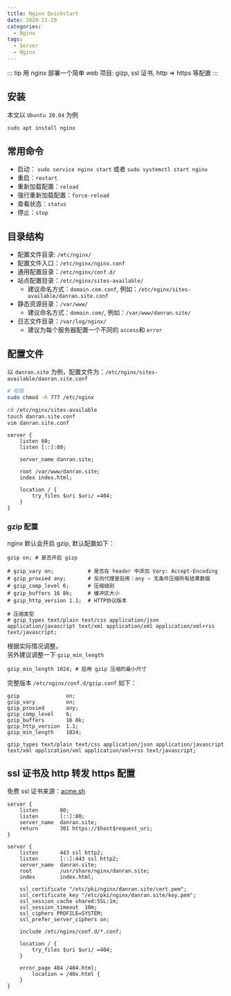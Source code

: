 ```yaml
---
title: Nginx Quickstart
date: 2020-11-29
categories:
  - Nginx
tags:
  - Server
  - Nginx
---
```


::: tip
用 nginx 部署一个简单 web 项目: gizp, ssl 证书, http => https 等配置
:::

<!-- more -->

## 安装

本文以 `Ubuntu 20.04` 为例

```bash
sudo apt install nginx
```

## 常用命令

- 启动： `sudo service nginx start` 或者 `sudo systemctl start nginx`
- 重启：`restart`
- 重新加载配置：`reload`
- 强行重新加载配置：`force-reload`
- 查看状态：`status`
- 停止：`stop`

## 目录结构

- 配置文件目录: `/etc/nginx/`
- 配置文件入口：`/etc/nginx/nginx.conf`
- 通用配置目录：`/etc/nginx/conf.d/`
- 站点配置目录：`/etc/nginx/sites-available/`
  - 建议命名方式：`domain.com.conf`, 例如：`/etc/nginx/sites-available/danran.site.conf`
- 静态资源目录：`/var/www/`
  - 建议命名方式：`domain.com/`, 例如：`/var/www/danran.site/`
- 日志文件目录：`/var/log/nginx/`
  - 建议为每个服务器配置一个不同的 `access`和 `error`

## 配置文件

以 `danran.site` 为例，配置文件为：`/etc/nginx/sites-available/danran.site.conf`

```bash
# 权限
sudo chmod -R 777 /etc/nginx

cd /etc/nginx/sites-available
touch danran.site.conf
vim danran.site.conf
```

```vim
server {
	listen 80;
	listen [::]:80;

	server_name danran.site;

	root /var/www/danran.site;
	index index.html;

	location / {
		try_files $uri $uri/ =404;
	}
}
```

### gzip 配置

nginx 默认会开启 gzip, 默认配置如下：

```vim
gzip on; # 是否开启 gizp

# gzip_vary on;           # 是否在 header 中添加 Vary: Accept-Encoding
# gzip_proxied any;       # 反向代理是启用：any – 无条件压缩所有结果数据
# gzip_comp_level 6;      # 压缩级别
# gzip_buffers 16 8k;     # 缓冲区大小
# gzip_http_version 1.1;  # HTTP协议版本

# 压缩类型
# gzip_types text/plain text/css application/json application/javascript text/xml application/xml application/xml+rss text/javascript;
```

根据实际情况调整。  
另外建议调整一下 `gzip_min_length`

```vim
gzip_min_length 1024; # 启用 gzip 压缩的最小尺寸
```

完整版本 `/etc/nginx/conf.d/gzip.conf` 如下：

```vim
gzip               on;
gzip_vary          on;
gzip_proxied       any;
gzip_comp_level    6;
gzip_buffers       16 8k;
gzip_http_version  1.1;
gzip_min_length    1024;

gzip_types text/plain text/css application/json application/javascript text/xml application/xml application/xml+rss text/javascript;
```

## ssl 证书及 http 转发 https 配置

免费 ssl 证书来源：[acme.sh](https://github.com/acmesh-official/acme.sh/wiki/%E8%AF%B4%E6%98%8E)

```vim
server {
    listen       80;
    listen       [::]:80;
    server_name  danran.site;
    return       301 https://$host$request_uri;
}

server {
    listen       443 ssl http2;
    listen       [::]:443 ssl http2;
    server_name  danran.site;
    root         /usr/share/nginx/danran.site;
    index        index.html;

    ssl_certificate "/etc/pki/nginx/danran.site/cert.pem";
    ssl_certificate_key "/etc/pki/nginx/danran.site/key.pem";
    ssl_session_cache shared:SSL:1m;
    ssl_session_timeout  10m;
    ssl_ciphers PROFILE=SYSTEM;
    ssl_prefer_server_ciphers on;

    include /etc/nginx/conf.d/*.conf;

    location / {
        try_files $uri $uri/ =404;
    }

    error_page 404 /404.html;
        location = /40x.html {
    }
}
```
